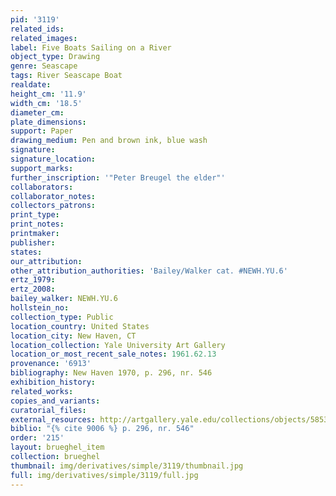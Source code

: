 ```yaml
---
pid: '3119'
related_ids: 
related_images: 
label: Five Boats Sailing on a River
object_type: Drawing
genre: Seascape
tags: River Seascape Boat
realdate: 
height_cm: '11.9'
width_cm: '18.5'
diameter_cm: 
plate_dimensions: 
support: Paper
drawing_medium: Pen and brown ink, blue wash
signature: 
signature_location: 
support_marks: 
further_inscription: '"Peter Breugel the elder"'
collaborators: 
collaborator_notes: 
collectors_patrons: 
print_type: 
print_notes: 
printmaker: 
publisher: 
states: 
our_attribution: 
other_attribution_authorities: 'Bailey/Walker cat. #NEWH.YU.6'
ertz_1979: 
ertz_2008: 
bailey_walker: NEWH.YU.6
hollstein_no: 
collection_type: Public
location_country: United States
location_city: New Haven, CT
location_collection: Yale University Art Gallery
location_or_most_recent_sale_notes: 1961.62.13
provenance: '6913'
bibliography: New Haven 1970, p. 296, nr. 546
exhibition_history: 
related_works: 
copies_and_variants: 
curatorial_files: 
external_resources: http://artgallery.yale.edu/collections/objects/58538
biblio: "{% cite 9006 %} p. 296, nr. 546"
order: '215'
layout: brueghel_item
collection: brueghel
thumbnail: img/derivatives/simple/3119/thumbnail.jpg
full: img/derivatives/simple/3119/full.jpg
---
```

